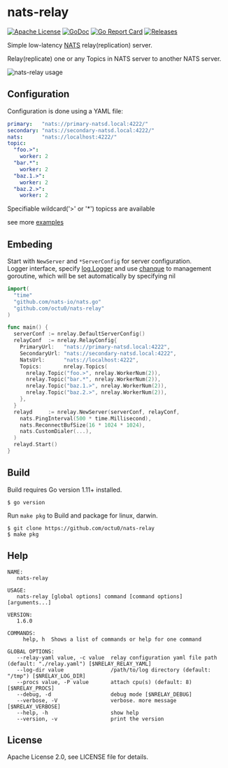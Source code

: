 # nats-relay

[![Apache License](https://img.shields.io/github/license/octu0/nats-relay)](https://github.com/octu0/nats-relay/blob/master/LICENSE)
[![GoDoc](https://godoc.org/github.com/octu0/nats-relay?status.svg)](https://godoc.org/github.com/octu0/nats-relay)
[![Go Report Card](https://goreportcard.com/badge/github.com/octu0/nats-relay)](https://goreportcard.com/report/github.com/octu0/nats-relay)
[![Releases](https://img.shields.io/github/v/release/octu0/nats-relay)](https://github.com/octu0/nats-relay/releases)

Simple low-latency [NATS](https://nats.io/) relay(replication) server.

Relay(replicate) one or any Topics in NATS server to another NATS server.

![nats-relay usage](https://user-images.githubusercontent.com/42143893/50095373-c3fc9a00-0258-11e9-9174-74775dfe9d5d.png)

## Configuration

Configuration is done using a YAML file:

```yaml
primary:   "nats://primary-natsd.local:4222/"
secondary: "nats://secondary-natsd.local:4222/"
nats:      "nats://localhost:4222/"
topic:
  "foo.>":
    worker: 2
  "bar.*":
    worker: 2
  "baz.1.>":
    worker: 2
  "baz.2.>":
    worker: 2
```

Specifiable wildcard('>' or '*') topicss are available

see more [examples](https://github.com/octu0/nats-relay/tree/master/example)

## Embeding

Start with `NewServer` and `*ServerConfig` for server configuration.  
Logger interface, specify [log.Logger](https://golang.org/pkg/log/#Logger) and use [chanque](https://github.com/octu0/chanque) to management goroutine,
which will be set automatically by specifying nil

```go
import(
  "time"
  "github.com/nats-io/nats.go"
  "github.com/octu0/nats-relay"
)

func main() {
  serverConf := nrelay.DefaultServerConfig()
  relayConf  := nrelay.RelayConfig{
    PrimaryUrl:   "nats://primary-natsd.local:4222",
    SecondaryUrl: "nats://secondary-natsd.local:4222",
    NatsUrl:      "nats://localhost:4222",
    Topics:       nrelay.Topics(
      nrelay.Topic("foo.>", nrelay.WorkerNum(2)),
      nrelay.Topic("bar.*", nrelay.WorkerNum(2)),
      nrelay.Topic("baz.1.>", nrelay.WorkerNum(2)),
      nrelay.Topic("baz.2.>", nrelay.WorkerNum(2)),
    },
  }
  relayd     := nrelay.NewServer(serverConf, relayConf,
    nats.PingInterval(500 * time.Millisecond),
    nats.ReconnectBufSize(16 * 1024 * 1024),
    nats.CustomDialer(...),
  )
  relayd.Start()
}
```

## Build

Build requires Go version 1.11+ installed.

```
$ go version
```

Run `make pkg` to Build and package for linux, darwin.

```
$ git clone https://github.com/octu0/nats-relay
$ make pkg
```

## Help

```
NAME:
   nats-relay

USAGE:
   nats-relay [global options] command [command options] [arguments...]

VERSION:
   1.6.0

COMMANDS:
     help, h  Shows a list of commands or help for one command

GLOBAL OPTIONS:
   --relay-yaml value, -c value  relay configuration yaml file path (default: "./relay.yaml") [$NRELAY_RELAY_YAML]
   --log-dir value               /path/to/log directory (default: "/tmp") [$NRELAY_LOG_DIR]
   --procs value, -P value       attach cpu(s) (default: 8) [$NRELAY_PROCS]
   --debug, -d                   debug mode [$NRELAY_DEBUG]
   --verbose, -V                 verbose. more message [$NRELAY_VERBOSE]
   --help, -h                    show help
   --version, -v                 print the version
```

## License

Apache License 2.0, see LICENSE file for details.
